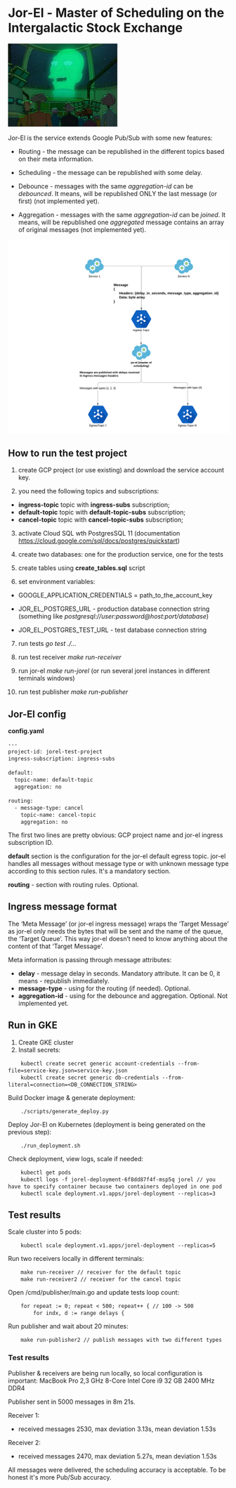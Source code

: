 # Jor-El - Master of Scheduling on the Intergalactic Stock Exchange

![](/small-jor-el.jpg)

Jor-El is the service extends Google Pub/Sub with some new features:

- Routing - the message can be republished in the different topics based on their meta information.

- Scheduling - the message can be republished with some delay.

- Debounce - messages with the same *aggregation-id* can be *debounced*. It means, will be republished 
ONLY the last message (or first)  (not implemented yet).

- Aggregation - messages with the same *aggregation-id* can be *joined*. It means, will be republished 
one *aggregated* message contains an array of original messages (not implemented yet).

![](/common-schema-big.png)

## How to run the test project

1) create GCP project (or use existing) and download the service account key.

2) you need the following topics and subscriptions:
* **ingress-topic** topic with **ingress-subs** subscription;
* **default-topic** topic with **default-topic-subs** subscription;
* **cancel-topic** topic with **cancel-topic-subs** subscription;

3) activate Cloud SQL wth PostgresSQL 11 (documentation https://cloud.google.com/sql/docs/postgres/quickstart)

4) create two databases: one for the production service, one for the tests

5) create tables using **create_tables.sql** script

6) set environment variables:

* GOOGLE_APPLICATION_CREDENTIALS = path_to_the_account_key

* JOR_EL_POSTGRES_URL - production database connection string 
(something like *postgresql://user:password@host:port/database*)

* JOR_EL_POSTGRES_TEST_URL - test database connection string

7) run tests *go test ./...*

8) run test receiver *make run-receiver*

9) run jor-el *make run-jorel* (or run several jorel instances in different terminals windows)

10) run test publisher *make run-publisher*

## Jor-El config

**config.yaml**

```
---
project-id: jorel-test-project
ingress-subscription: ingress-subs

default:
  topic-name: default-topic
  aggregation: no

routing:
  - message-type: cancel
    topic-name: cancel-topic
    aggregation: no
```

The first two lines are pretty obvious: GCP project name and jor-el ingress subscription ID. 

**default** section is the configuration for the jor-el default egress topic. jor-el handles all messages 
without message type or with unknown message type according to this section rules. It's a mandatory section.

**routing** - section with routing rules. Optional.

## Ingress message format

The ‘Meta Message’ (or jor-el ingress message) wraps the ‘Target Message’ as jor-el only needs the bytes that will be sent and the name of the queue, the ‘Target Queue’. This way jor-el doesn’t need to know anything about the content of that ‘Target Message’.  

Meta information is passing through message attributes:

* **delay** - message delay in seconds. Mandatory attribute. It can be 0, it means - republish immediately.
* **message-type** - using for the routing (if needed). Optional.
* **aggregation-id** - using for the debounce and aggregation. Optional. Not implemented yet.

## Run in GKE

1) Create GKE cluster
2) Install secrets:
```
    kubectl create secret generic account-credentials --from-file=service-key.json=service-key.json
    kubectl create secret generic db-credentials --from-literal=connection=<DB_CONNECTION_STRING>
```

Build Docker image & generate deployment:
```
    ./scripts/generate_deploy.py
```

Deploy Jor-El on Kubernetes (deployment is being generated on the previous step):
```
    ./run_deployment.sh
```

Check deployment, view logs, scale if needed:
```
    kubectl get pods
    kubectl logs -f jorel-deployment-6f8dd87f4f-msp5q jorel // you have to specify container because two containers deployed in one pod
    kubectl scale deployment.v1.apps/jorel-deployment --replicas=3
```

## Test results

Scale cluster into 5 pods:
```
    kubectl scale deployment.v1.apps/jorel-deployment --replicas=5
```

Run two receivers locally in different terminals:
```
    make run-receiver // receiver for the default topic
    make run-receiver2 // receiver for the cancel topic
```

Open /cmd/publisher/main.go and update tests loop count:
```
    for repeat := 0; repeat < 500; repeat++ { // 100 -> 500
		for indx, d := range delays {
```

Run publisher and wait about 20 minutes:
```
    make run-publisher2 // publish messages with two different types
```

### Test results

Publisher & receivers are being run locally, so local configuration is important:
MacBook Pro 2,3 GHz 8-Core Intel Core i9 32 GB 2400 MHz DDR4

Publisher sent in 5000 messages in 8m 21s.

Receiver 1:
* received messages 2530, max deviation 3.13s, mean deviation 1.53s

Receiver 2:
* received messages 2470, max deviation 5.27s, mean deviation 1.53s

All messages were delivered, the scheduling accuracy is acceptable. 
To be honest it's more Pub/Sub accuracy.